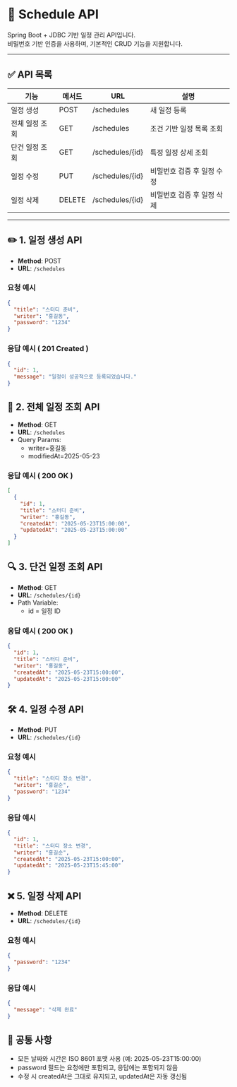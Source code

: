 # 📅 Schedule API

Spring Boot + JDBC 기반 일정 관리 API입니다.  
비밀번호 기반 인증을 사용하며, 기본적인 CRUD 기능을 지원합니다.

---

## ✅ API 목록

| 기능 | 메서드 | URL | 설명 |
|------|--------|-----|------|
| 일정 생성 | POST | /schedules | 새 일정 등록 |
| 전체 일정 조회 | GET | /schedules | 조건 기반 일정 목록 조회 |
| 단건 일정 조회 | GET | /schedules/{id} | 특정 일정 상세 조회 |
| 일정 수정 | PUT | /schedules/{id} | 비밀번호 검증 후 일정 수정 |
| 일정 삭제 | DELETE | /schedules/{id} | 비밀번호 검증 후 일정 삭제 |

---

## ✏️ 1. 일정 생성 API

- **Method**: POST
- **URL**: `/schedules`

### 요청 예시
```json
{
  "title": "스터디 준비",
  "writer": "홍길동",
  "password": "1234"
}
```

### 응답 예시 ( 201 Created )
```json
{
  "id": 1,
  "message": "일정이 성공적으로 등록되었습니다."
}
```

## 📖 2. 전체 일정 조회 API

- **Method**: GET
- **URL**: `/schedules`
- Query Params:
  - writer=홍길동
  - modifiedAt=2025-05-23

### 응답 예시 ( 200 OK )
```json
[
  {
    "id": 1,
    "title": "스터디 준비",
    "writer": "홍길동",
    "createdAt": "2025-05-23T15:00:00",
    "updatedAt": "2025-05-23T15:00:00"
  }
]
```

## 🔍 3. 단건 일정 조회 API

- **Method**: GET
- **URL**: `/schedules/{id}`
- Path Variable:
  - id = 일정 ID

### 응답 예시 ( 200 OK )
```json
{
  "id": 1,
  "title": "스터디 준비",
  "writer": "홍길동",
  "createdAt": "2025-05-23T15:00:00",
  "updatedAt": "2025-05-23T15:00:00"
}
```

## 🛠️ 4. 일정 수정 API

- **Method**: PUT
- **URL**: `/schedules/{id}`

### 요청 예시
```json
{
  "title": "스터디 장소 변경",
  "writer": "홍길순",
  "password": "1234"
}
```

### 응답 예시
```json
{
  "id": 1,
  "title": "스터디 장소 변경",
  "writer": "홍길순",
  "createdAt": "2025-05-23T15:00:00",
  "updatedAt": "2025-05-23T15:45:00"
}
```

## ❌ 5. 일정 삭제 API

- **Method**: DELETE
- **URL**: `/schedules/{id}`

### 요청 예시
```json
{
  "password": "1234"
}
```

### 응답 예시
```json
{
  "message": "삭제 완료"
}
```

## 📌 공통 사항

- 모든 날짜와 시간은 ISO 8601 포맷 사용 (예: 2025-05-23T15:00:00)
- password 필드는 요청에만 포함되고, 응답에는 포함되지 않음
- 수정 시 createdAt은 그대로 유지되고, updatedAt은 자동 갱신됨